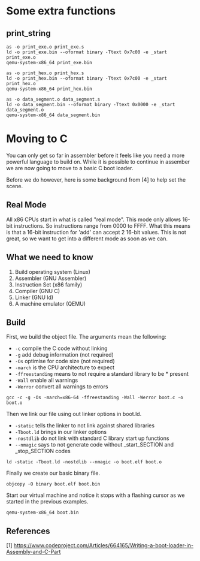 # Some extra functions

## print_string

```
as -o print_exe.o print_exe.s
ld -o print_exe.bin --oformat binary -Ttext 0x7c00 -e _start print_exe.o
qemu-system-x86_64 print_exe.bin
```

```
as -o print_hex.o print_hex.s
ld -o print_hex.bin --oformat binary -Ttext 0x7c00 -e _start print_hex.o
qemu-system-x86_64 print_hex.bin
```

```
as -o data_segment.o data_segment.s
ld -o data_segment.bin --oformat binary -Ttext 0x0000 -e _start data_segment.o
qemu-system-x86_64 data_segment.bin
```

# Moving to C

You can only get so far in assembler before it feels like you need a more powerful language to build on.  While it is possible to continue in assember we are now going to move to a basic C boot loader.

Before we do however, here is some background from [4] to help set the scene.

## Real Mode

All x86 CPUs start in what is called "real mode".  This mode only allows 16-bit instructions.  So instructions range from 0000 to FFFF.  What this means is that a 16-bit instruction for 'add' can accept 2 16-bit values.  This is not great, so we want to get into a different mode as soon as we can.

## What we need to know

1. Build operating system (Linux)
2. Assembler (GNU Assembler)
3. Instruction Set (x86 family)
4. Compiler (GNU C)
5. Linker (GNU ld)
6. A machine emulator (QEMU)

## Build

First, we build the object file.  The arguments mean the following:

* ```-c``` compile the C code without linking
* ```-g``` add debug information (not required)
* ```-Os``` optimise for code size (not required)
* ```-march``` is the CPU architecture to expect
* ```-ffreestanding``` means to not require a standard library to be * present
* ```-Wall``` enable all warnings
* ```-Werror``` convert all warnings to errors

```
gcc -c -g -Os -march=x86-64 -ffreestanding -Wall -Werror boot.c -o boot.o
```

Then we link our file using out linker options in boot.ld.

* ```-static``` tells the linker to not link against shared libraries
* ```-Tboot.ld``` brings in our linker options
* ```-nostdlib``` do not link with standard C library start up functions
* ```--nmagic``` says to not generate code without _start_SECTION and _stop_SECTION codes


```
ld -static -Tboot.ld -nostdlib --nmagic -o boot.elf boot.o
```

Finally we create our basic binary file.

```
objcopy -O binary boot.elf boot.bin
```

Start our virtual machine and notice it stops with a flashing cursor as we started in the previous examples.

```
qemu-system-x86_64 boot.bin
```

## References

[1] https://www.codeproject.com/Articles/664165/Writing-a-boot-loader-in-Assembly-and-C-Part
